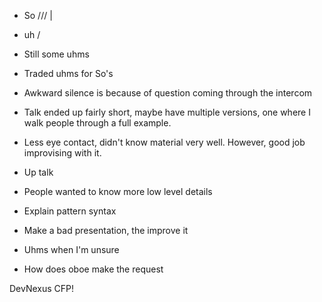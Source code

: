 - So /// |
- uh /

- Still some uhms
- Traded uhms for So's
- Awkward silence is because of question coming through the intercom
- Talk ended up fairly short, maybe have multiple versions, one where I walk people through a full example.
- Less eye contact, didn't know material very well. However, good job improvising with it.
- Up talk
- People wanted to know more low level details
- Explain pattern syntax
- Make a bad presentation, the improve it
- Uhms when I'm unsure
- How does oboe make the request

DevNexus CFP!
